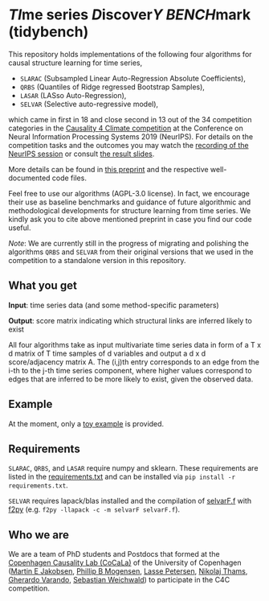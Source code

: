 # *TI*me series *D*iscover*Y* *BENCH*mark (tidybench)

This repository holds implementations of the following four algorithms for causal structure learning for time series,

* `SLARAC` (Subsampled Linear Auto-Regression Absolute Coefficients),
* `QRBS` (Quantiles of Ridge regressed Bootstrap Samples),
* `LASAR` (LASso Auto-Regression),
* `SELVAR` (Selective auto-regressive model),

which came in first in 18 and close second in 13 out of the 34 competition categories in the [Causality 4 Climate competition](https://causeme.uv.es/neurips2019/) at the Conference on Neural Information Processing Systems 2019 (NeurIPS). For details on the competition tasks and the outcomes you may watch the [recording of the NeurIPS session](https://slideslive.com/38922052/competition-track-day-21) or consult [the result slides](https://causeme.uv.es/neurips2019/static/img/Runge_NeurIPS_compressed.pdf).

More details can be found in [this preprint](http://arxiv.org/abs/2002.09573) and the respective well-documented code files.

Feel free to use our algorithms (AGPL-3.0 license). In fact, we encourage their use as baseline benchmarks and guidance of future algorithmic and methodological developments for structure learning from time series. We kindly ask you to cite above mentioned preprint in case you find our code useful.

*Note*: We are currently still in the progress of migrating and polishing the algorithms `QRBS` and `SELVAR` from their original versions that we used in the competition to a standalone version in this repository.


## What you get

**Input**: time series data (and some method-specific parameters)

**Output**: score matrix indicating which structural links are inferred likely to exist

All four algorithms take as input multivariate time series data in form of a T x d matrix of T time samples of d variables and output a d x d score/adjacency matrix A. The (i,j)th entry corresponds to an edge from the i-th to the j-th time series component, where higher values correspond to edges that are inferred to be more likely to exist, given the observed data.


## Example

At the moment, only a [toy example](examples/toy.py) is provided.


## Requirements

`SLARAC`, `QRBS`, and `LASAR` require numpy and sklearn. These requirements are listed in the [requirements.txt](requirements.txt) and can be installed via `pip install -r requirements.txt`.

`SELVAR` requires lapack/blas installed and the compilation of
[selvarF.f](tidybench/selvarF.f) with [f2py](https://docs.scipy.org/doc/numpy/f2py/)
(e.g. `f2py -llapack -c -m selvarF selvarF.f`).

## Who we are

We are a team of PhD students and Postdocs that formed at the [Copenhagen Causality Lab (CoCaLa)](https://math.ku.dk/cocala) of the University of Copenhagen ([Martin E Jakobsen](https://www.math.ku.dk/english/research/spt/cocala/?pure=en/persons/410383), [Phillip B Mogensen](https://www.math.ku.dk/english/staff/?pure=en/persons/467826), [Lasse Petersen](https://www.math.ku.dk/english/research/spt/cocala/?pure=en/persons/433485), [Nikolaj Thams](https://nikolajthams.github.io/), [Gherardo Varando](https://gherardovarando.github.io/), [Sebastian Weichwald](https://sweichwald.de)) to participate in the C4C competition.
